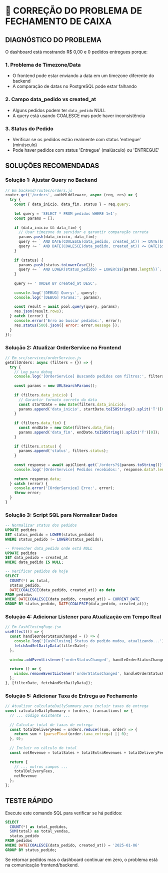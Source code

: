 # 🔧 CORREÇÃO DO PROBLEMA DE FECHAMENTO DE CAIXA

## DIAGNÓSTICO DO PROBLEMA

O dashboard está mostrando R$ 0,00 e 0 pedidos entregues porque:

### 1. **Problema de Timezone/Data**
- O frontend pode estar enviando a data em um timezone diferente do backend
- A comparação de datas no PostgreSQL pode estar falhando

### 2. **Campo data_pedido vs created_at**
- Alguns pedidos podem ter `data_pedido` NULL
- A query está usando COALESCE mas pode haver inconsistência

### 3. **Status do Pedido**
- Verificar se os pedidos estão realmente com status 'entregue' (minúsculo)
- Pode haver pedidos com status 'Entregue' (maiúsculo) ou 'ENTREGUE'

## SOLUÇÕES RECOMENDADAS

### Solução 1: Ajustar Query no Backend

```javascript
// Em backend/routes/orders.js
router.get('/orders', authMiddleware, async (req, res) => {
  try {
    const { data_inicio, data_fim, status } = req.query;
    
    let query = 'SELECT * FROM pedidos WHERE 1=1';
    const params = [];
    
    if (data_inicio && data_fim) {
      // Usar timezone do servidor e garantir comparação correta
      params.push(data_inicio, data_fim);
      query += ` AND DATE(COALESCE(data_pedido, created_at)) >= DATE($${params.length - 1})`;
      query += ` AND DATE(COALESCE(data_pedido, created_at)) <= DATE($${params.length})`;
    }
    
    if (status) {
      params.push(status.toLowerCase());
      query += ` AND LOWER(status_pedido) = LOWER($${params.length})`;
    }
    
    query += ' ORDER BY created_at DESC';
    
    console.log('[DEBUG] Query:', query);
    console.log('[DEBUG] Params:', params);
    
    const result = await pool.query(query, params);
    res.json(result.rows);
  } catch (error) {
    console.error('Erro ao buscar pedidos:', error);
    res.status(500).json({ error: error.message });
  }
});
```

### Solução 2: Atualizar OrderService no Frontend

```javascript
// Em src/services/orderService.js
getAllOrders: async (filters = {}) => {
  try {
    // Log para debug
    console.log('[OrderService] Buscando pedidos com filtros:', filters);
    
    const params = new URLSearchParams();
    
    if (filters.data_inicio) {
      // Garantir formato correto da data
      const startDate = new Date(filters.data_inicio);
      params.append('data_inicio', startDate.toISOString().split('T')[0]);
    }
    
    if (filters.data_fim) {
      const endDate = new Date(filters.data_fim);
      params.append('data_fim', endDate.toISOString().split('T')[0]);
    }
    
    if (filters.status) {
      params.append('status', filters.status);
    }
    
    const response = await apiClient.get(`/orders?${params.toString()}`);
    console.log('[OrderService] Pedidos recebidos:', response.data?.length || 0);
    
    return response.data;
  } catch (error) {
    console.error('[OrderService] Erro:', error);
    throw error;
  }
}
```

### Solução 3: Script SQL para Normalizar Dados

```sql
-- Normalizar status dos pedidos
UPDATE pedidos 
SET status_pedido = LOWER(status_pedido)
WHERE status_pedido != LOWER(status_pedido);

-- Preencher data_pedido onde está NULL
UPDATE pedidos 
SET data_pedido = created_at
WHERE data_pedido IS NULL;

-- Verificar pedidos de hoje
SELECT 
  COUNT(*) as total,
  status_pedido,
  DATE(COALESCE(data_pedido, created_at)) as data
FROM pedidos
WHERE DATE(COALESCE(data_pedido, created_at)) = CURRENT_DATE
GROUP BY status_pedido, DATE(COALESCE(data_pedido, created_at));
```

### Solução 4: Adicionar Listener para Atualização em Tempo Real

```javascript
// Em CashClosingPage.jsx
useEffect(() => {
  const handleOrderStatusChanged = () => {
    console.log('[CashClosing] Status do pedido mudou, atualizando...');
    fetchAndSetDailyData(filterDate);
  };
  
  window.addEventListener('orderStatusChanged', handleOrderStatusChanged);
  
  return () => {
    window.removeEventListener('orderStatusChanged', handleOrderStatusChanged);
  };
}, [filterDate, fetchAndSetDailyData]);
```

### Solução 5: Adicionar Taxa de Entrega ao Fechamento

```javascript
// Atualizar calculateDailySummary para incluir taxas de entrega
const calculateDailySummary = (orders, transactions) => {
  // ... código existente ...
  
  // Calcular total de taxas de entrega
  const totalDeliveryFees = orders.reduce((sum, order) => {
    return sum + (parseFloat(order.taxa_entrega) || 0);
  }, 0);
  
  // Incluir no cálculo do total
  const netRevenue = totalSales + totalExtraRevenues + totalDeliveryFees - totalExpenses;
  
  return {
    // ... outros campos ...
    totalDeliveryFees,
    netRevenue
  };
};
```

## TESTE RÁPIDO

Execute este comando SQL para verificar se há pedidos:

```sql
SELECT 
  COUNT(*) as total_pedidos,
  SUM(total) as total_vendas,
  status_pedido
FROM pedidos
WHERE DATE(COALESCE(data_pedido, created_at)) = '2025-01-06'
GROUP BY status_pedido;
```

Se retornar pedidos mas o dashboard continuar em zero, o problema está na comunicação frontend/backend. 